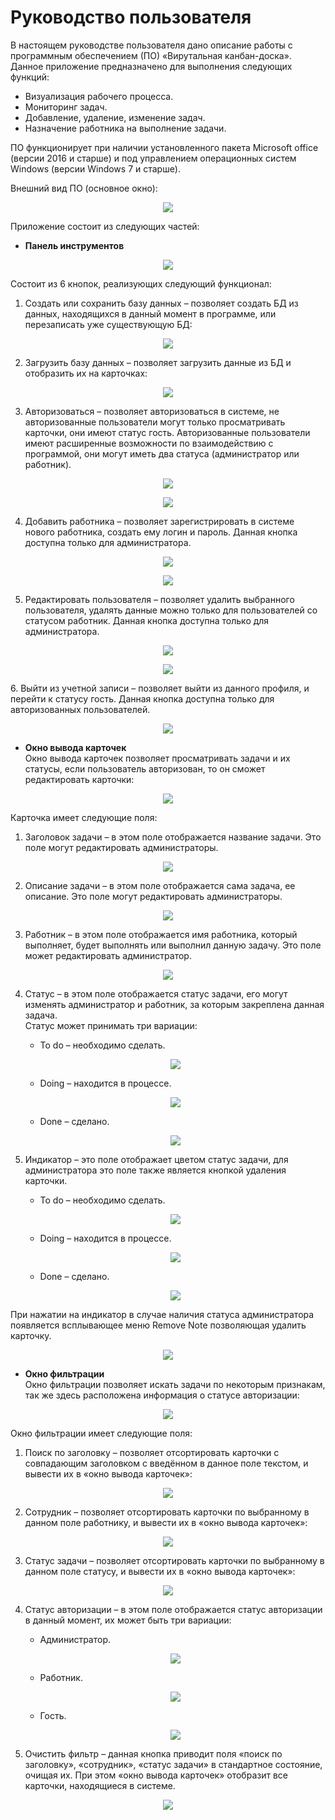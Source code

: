 # Руководство пользователя
В настоящем руководстве пользователя дано описание работы с программным обеспечением (ПО) «Вирутальная канбан-доска».
Данное приложение предназначено для выполнения следующих функций:
*	Визуализация рабочего процесса.
*	Мониторинг задач.
*	Добавление, удаление, изменение задач.
*	Назначение работника на выполнение задачи.  

ПО функционирует при наличии установленного пакета Microsoft office (версии 2016 и старше) и под управлением операционных систем Windows (версии Windows 7 и старше).  

Внешний вид ПО (основное окно):
<p align="center">
  <img src="https://github.com/8Andre8/Kanban-Board-Project/blob/main/TaskManager/pictures/1.png"/>
</p>  

Приложение состоит из следующих частей:
* **Панель инструментов**
<p align="center">
  <img src="https://github.com/8Andre8/Kanban-Board-Project/blob/main/TaskManager/pictures/2.png"/>
</p>
Состоит из 6 кнопок, реализующих следующий функционал:  

1. Создать или сохранить базу данных – позволяет создать БД из данных, находящихся в данный момент в программе, или перезаписать уже существующую БД:
<p align="center">
  <img src="https://github.com/8Andre8/Kanban-Board-Project/blob/main/TaskManager/pictures/3.png"/>
</p> 

2. Загрузить базу данных – позволяет загрузить данные из БД и отобразить их на карточках:
<p align="center">
  <img src="https://github.com/8Andre8/Kanban-Board-Project/blob/main/TaskManager/pictures/4.png"/>
</p> 
    
3. Авторизоваться – позволяет авторизоваться в системе, не авторизованные пользователи могут только просматривать карточки, они имеют статус гость.
Авторизованные пользователи имеют расширенные возможности по взаимодействию с программой, они могут иметь два статуса (администратор или работник).
<p align="center">
  <img src="https://github.com/8Andre8/Kanban-Board-Project/blob/main/TaskManager/pictures/5.png"/>
</p> 
<p align="center">
  <img src="https://github.com/8Andre8/Kanban-Board-Project/blob/main/TaskManager/pictures/6.png"/>
</p>

4. Добавить работника – позволяет зарегистрировать в системе нового работника, создать ему логин и пароль. Данная кнопка доступна только для администратора.
<p align="center">
  <img src="https://github.com/8Andre8/Kanban-Board-Project/blob/main/TaskManager/pictures/7.png"/>
</p>
<p align="center">
  <img src="https://github.com/8Andre8/Kanban-Board-Project/blob/main/TaskManager/pictures/8.png"/>
</p>

5. Редактировать пользователя – позволяет удалить выбранного пользователя, удалять данные можно только для пользователей со статусом работник. Данная кнопка доступна только для администратора.
<p align="center">
  <img src="https://github.com/8Andre8/Kanban-Board-Project/blob/main/TaskManager/pictures/9.png"/>
</p>
<p align="center">
  <img src="https://github.com/8Andre8/Kanban-Board-Project/blob/main/TaskManager/pictures/10.png"/>
</p>
6. Выйти из учетной записи – позволяет выйти из данного профиля, и перейти к статусу гость. Данная кнопка доступна только для авторизованных пользователей.
<p align="center">
  <img src="https://github.com/8Andre8/Kanban-Board-Project/blob/main/TaskManager/pictures/11.png"/>
</p>

* **Окно вывода карточек**  
Окно вывода карточек позволяет просматривать задачи и их статусы, если пользователь авторизован, то он сможет редактировать карточки:
<p align="center">
  <img src="https://github.com/8Andre8/Kanban-Board-Project/blob/main/TaskManager/pictures/12.png"/>
</p>  
Карточка имеет следующие поля:

1. Заголовок задачи – в этом поле отображается название задачи. Это поле могут редактировать администраторы.
<p align="center">
  <img src="https://github.com/8Andre8/Kanban-Board-Project/blob/main/TaskManager/pictures/13.png"/>
</p> 

2. Описание задачи – в этом поле отображается сама задача, ее описание. Это поле могут редактировать администраторы.
<p align="center">
  <img src="https://github.com/8Andre8/Kanban-Board-Project/blob/main/TaskManager/pictures/14.png"/>
</p> 

3. Работник – в этом поле отображается имя работника, который выполняет, будет выполнять или выполнил данную задачу. Это поле может редактировать администратор.
<p align="center">
  <img src="https://github.com/8Andre8/Kanban-Board-Project/blob/main/TaskManager/pictures/15.png"/>
</p> 

4. Статус – в этом поле отображается статус задачи, его могут изменять администратор и работник, за которым закреплена данная задача.  
Статус может принимать три вариации:  
      *	To do – необходимо сделать.
      <p align="center">
        <img src="https://github.com/8Andre8/Kanban-Board-Project/blob/main/TaskManager/pictures/16.png"/>
      </p>  
      
      *	Doing – находится в процессе.
      <p align="center">
        <img src="https://github.com/8Andre8/Kanban-Board-Project/blob/main/TaskManager/pictures/17.png"/>
      </p>
      
      *	Done – сделано.
      <p align="center">
        <img src="https://github.com/8Andre8/Kanban-Board-Project/blob/main/TaskManager/pictures/18.png"/>
      </p>
      
  5. Индикатор – это поле отображает цветом статус задачи, для администратора это поле также является кнопкой удаления карточки.
      *	To do – необходимо сделать.
      <p align="center">
        <img src="https://github.com/8Andre8/Kanban-Board-Project/blob/main/TaskManager/pictures/19.png"/>
      </p>  
      
      *	Doing – находится в процессе.
      <p align="center">
        <img src="https://github.com/8Andre8/Kanban-Board-Project/blob/main/TaskManager/pictures/20.png"/>
      </p>
      
      *	Done – сделано.
      <p align="center">
        <img src="https://github.com/8Andre8/Kanban-Board-Project/blob/main/TaskManager/pictures/21.png"/>
      </p>  
 При нажатии на индикатор в случае наличия статуса администратора появляется всплывающее меню Remove Note позволяющая удалить карточку.
<p align="center">
  <img src="https://github.com/8Andre8/Kanban-Board-Project/blob/main/TaskManager/pictures/22.png"/>
</p> 

* **Окно фильтрации**  
Окно фильтрации позволяет искать задачи по некоторым признакам, так же здесь расположена информация о статусе авторизации:
<p align="center">
  <img src="https://github.com/8Andre8/Kanban-Board-Project/blob/main/TaskManager/pictures/23.png"/>
</p>  

Окно фильтрации имеет следующие поля:

1. Поиск по заголовку – позволяет отсортировать карточки с совпадающим заголовком с введённом в данное поле текстом, и вывести их в «окно вывода карточек»:
<p align="center">
  <img src="https://github.com/8Andre8/Kanban-Board-Project/blob/main/TaskManager/pictures/24.png"/>
</p> 

2. Сотрудник – позволяет отсортировать карточки по выбранному в данном поле работнику, и вывести их в «окно вывода карточек»:
<p align="center">
  <img src="https://github.com/8Andre8/Kanban-Board-Project/blob/main/TaskManager/pictures/25.png"/>
</p> 

3. Статус задачи – позволяет отсортировать карточки по выбранному в данном поле статусу, и вывести их в «окно вывода карточек»:
<p align="center">
  <img src="https://github.com/8Andre8/Kanban-Board-Project/blob/main/TaskManager/pictures/26.png"/>
</p>  

4. Статус авторизации – в этом поле отображается статус авторизации в данный момент, их может быть три вариации:     
    *	Администратор.
    <p align="center">
      <img src="https://github.com/8Andre8/Kanban-Board-Project/blob/main/TaskManager/pictures/27.png"/>
    </p> 
    
    *	Работник.
    <p align="center">
      <img src="https://github.com/8Andre8/Kanban-Board-Project/blob/main/TaskManager/pictures/28.png"/>
    </p>
    
    *	Гость.
    <p align="center">
      <img src="https://github.com/8Andre8/Kanban-Board-Project/blob/main/TaskManager/pictures/29.png"/>
    </p>
    
5. Очистить фильтр – данная кнопка приводит поля «поиск по заголовку», «сотрудник», «статус задачи» в стандартное состояние, очищая их. При этом «окно вывода карточек» отобразит все карточки, находящиеся в системе.
<p align="center">
  <img src="https://github.com/8Andre8/Kanban-Board-Project/blob/main/TaskManager/pictures/30.png"/>
</p>
